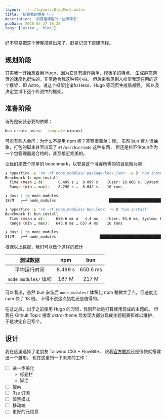 ```yaml
---
layout: ../../layouts/BlogPost.astro
title: '搭建我的博客（一）'
description: '初搭建博客的一些碎碎念'
pubDate: 2025-03-27 10:32
tags: ['astro', 'blog']
---
```


好不容易把这个博客搭建出来了，赶紧记录下搭建流程。

## 规划阶段

其实我一开始想着用 Hugo，因为它具有操作简单、模板多的特点，
生成静态网页的速度也挺快的，非常适合我这种纯小白。
但后来看见别人推崇我现在用的这个框架，即 Astro，说这个框架比诸如 Hexo、Hugo 等网页生成器都强。
所以我决定尝试下这个传说中的框架。

## 准备阶段

首先是安装必要的依赖：

```sh
bun create astro --template minimal
```

可能有些人会问：为什么不是用 npm 呢？答案很简单：慢。
虽然 bun 官方很抽象，打包的脚本甚至出现了 `#!/usr/bin/node` 这种东西，
但还是挡不住bun作为一个包管理器是合格的，甚至接近完美的。

让我们来做个简单的 benchmark，以安装这个博客所需的项目依赖为例：

```sh
❯ hyperfine -p 'rm -rf node_modules/ package-lock.json' -w 3 'npm install'
Benchmark 1: npm install
  Time (mean ± σ):      8.499 s ±  0.097 s    [User: 10.868 s, System: 2.921 s]
  Range (min … max):    8.290 s …  8.642 s    10 runs

❯ dust | rg node_modules
187M   ┌─┴ node_modules                       │██████████████████████████ │ 100%

❯ hyperfine -p 'rm -rf node_modules/ bun.lock' -w 3 'bun install'
Benchmark 1: bun install
  Time (mean ± σ):     650.6 ms ±   4.4 ms    [User: 94.6 ms, System: 613.0 ms]
  Range (min … max):   643.8 ms … 657.4 ms    10 runs

❯ dust | rg node_modules
217M   ┌─┴ node_modules                   │██████████████████████████████ │ 100%
```

根据以上数据，我们可以做个这样的统计

|       测试数据       |   npm   |   bun    |
| :------------------: | :-----: | :------: |
|     平均运行时间     | 8.499 s | 650.6 ms |
| `node_modules/` 体积 |  187 M  |  217 M   |

可以看出，虽然 bun 安装后 `node_modules/` 体积比 npm 稍微大了点，但速度比 npm 快了 13 倍。
不得不说这点牺牲还是值得的。

在这之后，出于之前使用 Hugo 的习惯，我刚开始是打算使用现成的主题的。
但我在 Github Topic 搜索 _astro-theme_ 后发现大部分现成主题配置都难以维护，
于是决定自己写个。

## 设计

我在这里选择了老朋友 Tailwind CSS + FlowBite，
跟着[官方教程](https://docs.astro.build/en/tutorial/)还是很快就搭建出一个雏形。
也在这里列一下未来的工作：

- [ ] 进一步美化
  - 标题栏
  - 脚注
- [ ] 搜索
- [ ] Rss 订阅
- [ ] 暗黑模式
- [ ] 移动端
- [ ] 更好的元信息
